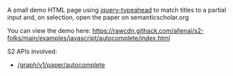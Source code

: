 A small demo HTML page using [jquery-typeahead](https://github.com/running-coder/jquery-typeahead)
to match titles to a partial input and, on selection, open the paper on semanticscholar.org 

You can view the demo here: https://rawcdn.githack.com/allenai/s2-folks/main/examples/javascript/autocomplete/index.html

S2 APIs involved:
* [/graph/v1/paper/autocomplete](https://api.semanticscholar.org/api-docs/#tag/Paper-Data/operation/get_graph_get_paper_autocomplete)

